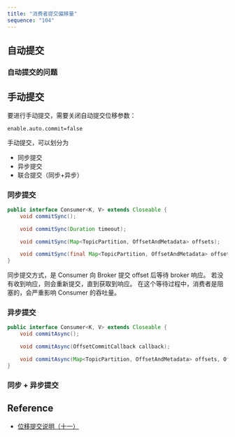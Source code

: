 ```yaml
---
title: "消费者提交偏移量"
sequence: "104"
---
```


## 自动提交

### 自动提交的问题

## 手动提交

要进行手动提交，需要关闭自动提交位移参数：

```text
enable.auto.commit=false
```

手动提交，可以划分为

- 同步提交
- 异步提交
- 联合提交（同步+异步）

### 同步提交

```java
public interface Consumer<K, V> extends Closeable {
    void commitSync();

    void commitSync(Duration timeout);

    void commitSync(Map<TopicPartition, OffsetAndMetadata> offsets);

    void commitSync(final Map<TopicPartition, OffsetAndMetadata> offsets, final Duration timeout);
}
```

同步提交方式，是 Consumer 向 Broker 提交 offset 后等待 broker 响应。
若没有收到响应，则会重新提交，直到获取到响应。
在这个等待过程中，消费者是阻塞的，会严重影响 Consumer 的吞吐量。

### 异步提交

```java
public interface Consumer<K, V> extends Closeable {
    void commitAsync();

    void commitAsync(OffsetCommitCallback callback);

    void commitAsync(Map<TopicPartition, OffsetAndMetadata> offsets, OffsetCommitCallback callback);
}
```


### 同步 + 异步提交



## Reference

- [位移提交说明（十一）](https://blog.csdn.net/qq_34475529/article/details/121414544)


